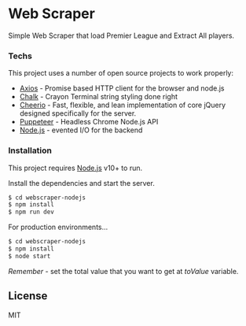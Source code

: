 # Web Scraper

Simple Web Scraper that load Premier League and Extract All players.

### Techs

This project uses a number of open source projects to work properly:

* [Axios](https://github.com/axios/axios) - Promise based HTTP client for the browser and node.js
* [Chalk](https://github.com/chalk/chalk) - Crayon Terminal string styling done right
* [Cheerio](https://github.com/cheeriojs/cheerio) - Fast, flexible, and lean implementation of core jQuery designed specifically for the server.
* [Puppeteer](https://github.com/puppeteer/puppeteer) - Headless Chrome Node.js API 
* [Node.js](https://nodejs.org/en/) - evented I/O for the backend


### Installation

This project requires [Node.js](https://nodejs.org/) v10+ to run.

Install the dependencies and start the server.

```sh
$ cd webscraper-nodejs
$ npm install
$ npm run dev
```

For production environments...

```sh
$ cd webscraper-nodejs
$ npm install
$ node start
```

*Remember* - set the total value that you want to get at *toValue* variable.


License
----

MIT
